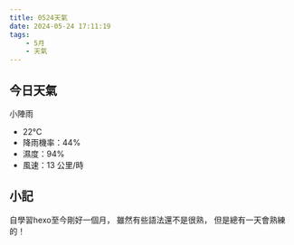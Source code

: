 ```yaml
---
title: 0524天氣
date: 2024-05-24 17:11:19
tags:
    - 5月
    - 天氣
---
```

## 今日天氣
小陣雨
* 22°C
* 降雨機率：44%
* 濕度：94%
* 風速：13 公里/時

## 小記
自學習hexo至今剛好一個月，
雖然有些語法還不是很熟，
但是總有一天會熟練的！

